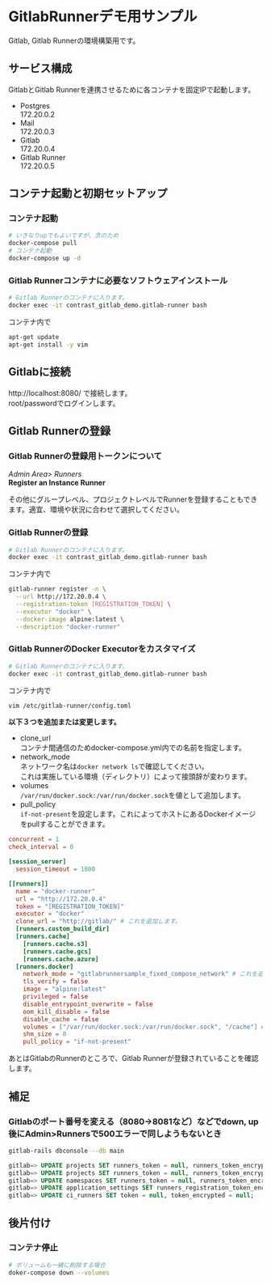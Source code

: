 # GitlabRunnerデモ用サンプル
Gitlab, Gitlab Runnerの環境構築用です。

## サービス構成
GitlabとGitlab Runnerを連携させるために各コンテナを固定IPで起動します。
- Postgres  
  172.20.0.2
- Mail  
  172.20.0.3
- Gitlab  
  172.20.0.4
- Gitlab Runner  
  172.20.0.5

## コンテナ起動と初期セットアップ
### コンテナ起動
```bash
# いきなりupでもよいですが、念のため
docker-compose pull
# コンテナ起動
docker-compose up -d
```
### Gitlab Runnerコンテナに必要なソフトウェアインストール
```bash
# Gitlab Runnerのコンテナに入ります。
docker exec -it contrast_gitlab_demo.gitlab-runner bash
```
コンテナ内で
```bash
apt-get update
apt-get install -y vim
```
## Gitlabに接続
http://localhost:8080/ で接続します。  
root/passwordでログインします。

## Gitlab Runnerの登録
### Gitlab Runnerの登録用トークンについて
*Admin Area> Runners*  
**Register an Instance Runner**

その他にグループレベル、プロジェクトレベルでRunnerを登録することもできます。適宜、環境や状況に合わせて選択してください。  

### Gitlab Runnerの登録
```bash
# Gitlab Runnerのコンテナに入ります。
docker exec -it contrast_gitlab_demo.gitlab-runner bash
```
コンテナ内で
```bash
gitlab-runner register -n \
  --url http://172.20.0.4 \
  --registration-token [REGISTRATION_TOKEN] \
  --executor "docker" \
  --docker-image alpine:latest \
  --description "docker-runner"
```
### Gitlab RunnerのDocker Executorをカスタマイズ
```bash
# Gitlab Runnerのコンテナに入ります。
docker exec -it contrast_gitlab_demo.gitlab-runner bash
```
コンテナ内で
```bash
vim /etc/gitlab-runner/config.toml
```
**以下３つを追加または変更します。**
- clone_url  
  コンテナ間通信のためdocker-compose.yml内での名前を指定します。
- network_mode  
  ネットワーク名は```docker network ls```で確認してください。  
  これは実施している環境（ディレクトリ）によって接頭辞が変わります。
- volumes  
  ```/var/run/docker.sock:/var/run/docker.sock```を値として追加します。
- pull_policy  
  ```if-not-present```を設定します。これによってホストにあるDockerイメージをpullすることができます。
```toml
concurrent = 1
check_interval = 0

[session_server]
  session_timeout = 1800

[[runners]]
  name = "docker-runner"
  url = "http://172.20.0.4"
  token = "[REGISTRATION_TOKEN]"
  executor = "docker"
  clone_url = "http://gitlab/" # これを追加します。
  [runners.custom_build_dir]
  [runners.cache]
    [runners.cache.s3]
    [runners.cache.gcs]
    [runners.cache.azure]
  [runners.docker]
    network_mode = "gitlabrunnersample_fixed_compose_network" # これを追加します。
    tls_verify = false
    image = "alpine:latest"
    privileged = false
    disable_entrypoint_overwrite = false
    oom_kill_disable = false
    disable_cache = false
    volumes = ["/var/run/docker.sock:/var/run/docker.sock", "/cache"] # 値を変更します。
    shm_size = 0
    pull_policy = "if-not-present"
```

あとはGitlabのRunnerのところで、Gitlab Runnerが登録されていることを確認します。

## 補足
### Gitlabのポート番号を変える（8080->8081など）などでdown, up後にAdmin>Runnersで500エラーで同しようもないとき
```bash
gitlab-rails dbconsole --db main
```
```sql
gitlab=> UPDATE projects SET runners_token = null, runners_token_encrypted = null;
gitlab=> UPDATE projects SET runners_token = null, runners_token_encrypted = null;
gitlab=> UPDATE namespaces SET runners_token = null, runners_token_encrypted = null;
gitlab=> UPDATE application_settings SET runners_registration_token_encrypted = null;
gitlab=> UPDATE ci_runners SET token = null, token_encrypted = null;
```

## 後片付け
### コンテナ停止
```bash
# ボリュームも一緒に削除する場合
doker-compose down --volumes
```
